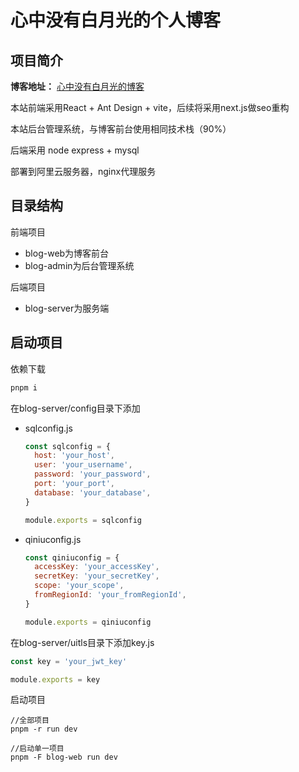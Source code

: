 # 心中没有白月光的个人博客

## 项目简介

**博客地址：** [心中没有白月光的博客](https://www.xzmybyg.cn/)

本站前端采用React + Ant Design + vite，后续将采用next.js做seo重构

本站后台管理系统，与博客前台使用相同技术栈（90%）

后端采用 node express + mysql

部署到阿里云服务器，nginx代理服务

## 目录结构

前端项目

- blog-web为博客前台
- blog-admin为后台管理系统

后端项目

- blog-server为服务端

## 启动项目

依赖下载

```cmd
pnpm i
```

在blog-server/config目录下添加

- sqlconfig.js

  ```js
  const sqlconfig = {
    host: 'your_host',
    user: 'your_username',
    password: 'your_password',
    port: 'your_port',
    database: 'your_database',
  }

  module.exports = sqlconfig
  ```

- qiniuconfig.js

  ```js
  const qiniuconfig = {
    accessKey: 'your_accessKey',
    secretKey: 'your_secretKey',
    scope: 'your_scope',
    fromRegionId: 'your_fromRegionId',
  }

  module.exports = qiniuconfig
  ```

在blog-server/uitls目录下添加key.js

```js
const key = 'your_jwt_key'

module.exports = key
```

启动项目

```
//全部项目
pnpm -r run dev

//启动单一项目
pnpm -F blog-web run dev
```
